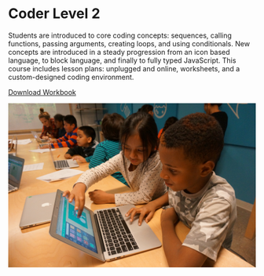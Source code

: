 # Coder Level 2

Students are introduced to core coding concepts: sequences, calling functions, passing arguments, creating loops, and using conditionals. New concepts are introduced in a steady progression from an icon based language, to block language, and finally to fully typed JavaScript. This course includes lesson plans: unplugged and online, worksheets, and a custom-designed coding environment.

<div style="margin-top: 1em;"><a href="Workbook.pdf" target="_blank">Download Workbook</a></div>

![coder level 2](../../images/coder-level-2.jpg)
